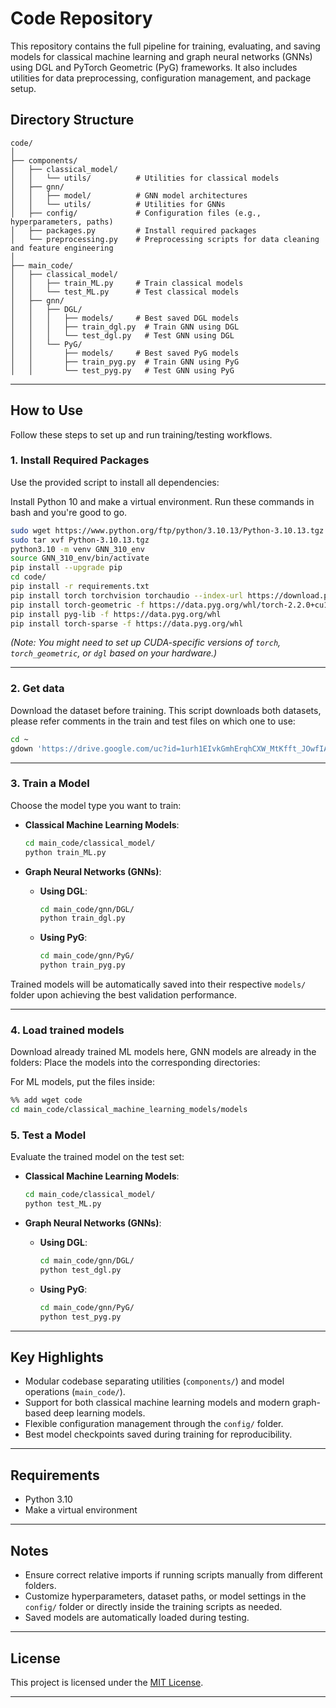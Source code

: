 # Code Repository

This repository contains the full pipeline for training, evaluating, and saving models for classical machine learning and graph neural networks (GNNs) using DGL and PyTorch Geometric (PyG) frameworks. It also includes utilities for data preprocessing, configuration management, and package setup.

## Directory Structure

```
code/
│
├── components/
│   ├── classical_model/
│   │   └── utils/          # Utilities for classical models
│   ├── gnn/
│   │   ├── model/          # GNN model architectures
│   │   └── utils/          # Utilities for GNNs
│   ├── config/             # Configuration files (e.g., hyperparameters, paths)
│   ├── packages.py         # Install required packages
│   └── preprocessing.py    # Preprocessing scripts for data cleaning and feature engineering
│
├── main_code/
│   ├── classical_model/
│   │   ├── train_ML.py     # Train classical models
│   │   └── test_ML.py      # Test classical models
│   ├── gnn/
│   │   ├── DGL/
│   │   │   ├── models/     # Best saved DGL models
│   │   │   ├── train_dgl.py  # Train GNN using DGL
│   │   │   └── test_dgl.py   # Test GNN using DGL
│   │   └── PyG/
│   │       ├── models/     # Best saved PyG models
│   │       ├── train_pyg.py  # Train GNN using PyG
│   │       └── test_pyg.py   # Test GNN using PyG
```

---

## How to Use

Follow these steps to set up and run training/testing workflows.

### 1. Install Required Packages

Use the provided script to install all dependencies:

Install Python 10 and make a virtual environment. Run these commands in bash and you're good to go.
```bash
sudo wget https://www.python.org/ftp/python/3.10.13/Python-3.10.13.tgz
sudo tar xvf Python-3.10.13.tgz
python3.10 -m venv GNN_310_env
source GNN_310_env/bin/activate
pip install --upgrade pip
cd code/
pip install -r requirements.txt
pip install torch torchvision torchaudio --index-url https://download.pytorch.org/whl/cu121
pip install torch-geometric -f https://data.pyg.org/whl/torch-2.2.0+cu121.html
pip install pyg-lib -f https://data.pyg.org/whl
pip install torch-sparse -f https://data.pyg.org/whl
```

_(Note: You might need to set up CUDA-specific versions of `torch`, `torch_geometric`, or `dgl` based on your hardware.)_

---

### 2. Get data

Download the dataset before training. This script downloads both datasets, please refer comments in the train and test files on  which one to use:

```bash
cd ~ 
gdown 'https://drive.google.com/uc?id=1urh1EIvkGmhErqhCXW_MtKfft_JOwfIA' -O Dataset1.zip
```

---

### 3. Train a Model

Choose the model type you want to train:

- **Classical Machine Learning Models**:
  ```bash
  cd main_code/classical_model/
  python train_ML.py
  ```

- **Graph Neural Networks (GNNs)**:

  - **Using DGL**:
    ```bash
    cd main_code/gnn/DGL/
    python train_dgl.py
    ```

  - **Using PyG**:
    ```bash
    cd main_code/gnn/PyG/
    python train_pyg.py
    ```

Trained models will be automatically saved into their respective `models/` folder upon achieving the best validation performance.

---

### 4. Load trained models
Download already trained ML models here, GNN models are already in the folders:
Place the models into the corresponding directories:

For ML models, put the files inside:
```bash
%% add wget code
cd main_code/classical_machine_learning_models/models
```


### 5. Test a Model

Evaluate the trained model on the test set:

- **Classical Machine Learning Models**:
  ```bash
  cd main_code/classical_model/
  python test_ML.py
  ```

- **Graph Neural Networks (GNNs)**:

  - **Using DGL**:
    ```bash
    cd main_code/gnn/DGL/
    python test_dgl.py
    ```

  - **Using PyG**:
    ```bash
    cd main_code/gnn/PyG/
    python test_pyg.py
    ```

---

## Key Highlights

- Modular codebase separating utilities (`components/`) and model operations (`main_code/`).
- Support for both classical machine learning models and modern graph-based deep learning models.
- Flexible configuration management through the `config/` folder.
- Best model checkpoints saved during training for reproducibility.

---

## Requirements

- Python 3.10
- Make a virtual environment

---

## Notes

- Ensure correct relative imports if running scripts manually from different folders.
- Customize hyperparameters, dataset paths, or model settings in the `config/` folder or directly inside the training scripts as needed.
- Saved models are automatically loaded during testing.

---

## License

This project is licensed under the [MIT License](LICENSE).

---
